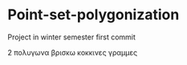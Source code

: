 # Point-set-polygonization
Project in winter semester
first commit

2 πολυγωνα 
βρισκω κοκκινες γραμμες
